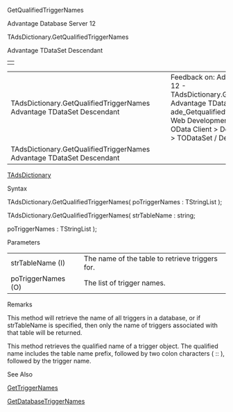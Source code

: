 GetQualifiedTriggerNames




Advantage Database Server 12  

TAdsDictionary.GetQualifiedTriggerNames

Advantage TDataSet Descendant

|  |
| --- |
|  |

|  |  |  |  |  |
| --- | --- | --- | --- | --- |
| TAdsDictionary.GetQualifiedTriggerNames  Advantage TDataSet Descendant |  |  | Feedback on: Advantage Database Server 12 - TAdsDictionary.GetQualifiedTriggerNames Advantage TDataSet Descendant ade\_Getqualifiedtriggernames Advantage Web Development > Advantage Delphi OData Client > Delphi OData Components > TODataSet / Dear Support Staff, |  |
| TAdsDictionary.GetQualifiedTriggerNames  Advantage TDataSet Descendant |  |  |  |  |

[TAdsDictionary](ade_tadsdictionary.htm)

Syntax

TAdsDictionary.GetQualifiedTriggerNames( poTriggerNames : TStringList );

TAdsDictionary.GetQualifiedTriggerNames( strTableName : string;

poTriggerNames : TStringList );

Parameters

|  |  |
| --- | --- |
| strTableName (I) | The name of the table to retrieve triggers for. |
| poTriggerNames (O) | The list of trigger names. |

Remarks

This method will retrieve the name of all triggers in a database, or if strTableName is specified, then only the name of triggers associated with that table will be returned.

This method retrieves the qualified name of a trigger object. The qualified name includes the table name prefix, followed by two colon characters ( :: ), followed by the trigger name.

See Also

[GetTriggerNames](ade_gettriggernames.htm)

[GetDatabaseTriggerNames](ade_getdatabasetriggernames.htm)